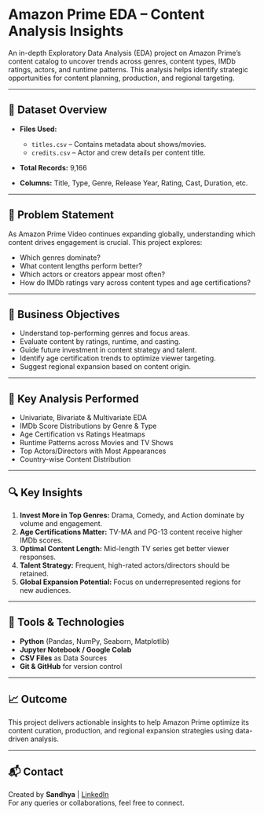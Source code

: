 # Amazon Prime EDA – Content Analysis Insights

An in-depth Exploratory Data Analysis (EDA) project on Amazon Prime’s content catalog to uncover trends across genres, content types, IMDb ratings, actors, and runtime patterns. This analysis helps identify strategic opportunities for content planning, production, and regional targeting.

---

## 📁 Dataset Overview

- **Files Used:**
  - `titles.csv` – Contains metadata about shows/movies.
  - `credits.csv` – Actor and crew details per content title.

- **Total Records:** 9,166
- **Columns:** Title, Type, Genre, Release Year, Rating, Cast, Duration, etc.

---

## 🎯 Problem Statement

As Amazon Prime Video continues expanding globally, understanding which content drives engagement is crucial. This project explores:

- Which genres dominate?
- What content lengths perform better?
- Which actors or creators appear most often?
- How do IMDb ratings vary across content types and age certifications?

---

## 🧠 Business Objectives

- Understand top-performing genres and focus areas.
- Evaluate content by ratings, runtime, and casting.
- Guide future investment in content strategy and talent.
- Identify age certification trends to optimize viewer targeting.
- Suggest regional expansion based on content origin.

---

## 🧪 Key Analysis Performed

- Univariate, Bivariate & Multivariate EDA
- IMDb Score Distributions by Genre & Type
- Age Certification vs Ratings Heatmaps
- Runtime Patterns across Movies and TV Shows
- Top Actors/Directors with Most Appearances
- Country-wise Content Distribution

---

## 🔍 Key Insights

1. **Invest More in Top Genres:** Drama, Comedy, and Action dominate by volume and engagement.
2. **Age Certifications Matter:** TV-MA and PG-13 content receive higher IMDb scores.
3. **Optimal Content Length:** Mid-length TV series get better viewer responses.
4. **Talent Strategy:** Frequent, high-rated actors/directors should be retained.
5. **Global Expansion Potential:** Focus on underrepresented regions for new audiences.

---

## 📌 Tools & Technologies

- **Python** (Pandas, NumPy, Seaborn, Matplotlib)
- **Jupyter Notebook / Google Colab**
- **CSV Files** as Data Sources
- **Git & GitHub** for version control

---

## 📈 Outcome

This project delivers actionable insights to help Amazon Prime optimize its content curation, production, and regional expansion strategies using data-driven analysis.

---

## 📬 Contact

Created by **Sandhya** | [LinkedIn](https://www.linkedin.com/in/rana-sandhya)  
For any queries or collaborations, feel free to connect.

